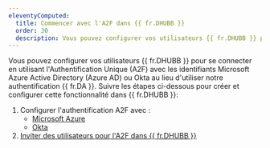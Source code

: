 ```yaml
---
eleventyComputed:
  title: Commencer avec l'A2F dans {{ fr.DHUBB }}
  order: 30
  description: Vous pouvez configurer vos utilisateurs {{ fr.DHUBB }} pour se connecter en utilisant l'Authentification Unique (A2F) avec les identifiants Microsoft Azure Active Directory (Azure AD) ou Okta au lieu d'utiliser notre authentification {{ fr.DA }}.
---
```

Vous pouvez configurer vos utilisateurs {{ fr.DHUBB }} pour se connecter en utilisant l'Authentification Unique (A2F) avec les identifiants Microsoft Azure Active Directory (Azure AD) ou Okta au lieu d'utiliser notre authentification {{ fr.DA }}. Suivre les étapes ci-dessous pour créer et configurer cette fonctionnalité dans {{ fr.DHUBB }}:  

1. Configurer l'authentification A2F avec :  
    * [Microsoft Azure](/hub/getting-started/get-started-sso-hub-business/configure-sso-authentication-microsoft-azure/)  
    * [Okta](/hub/getting-started/get-started-sso-hub-business/configure-sso-authentication-okta/)  
1. [Inviter des utilisateurs pour l'A2F dans {{ fr.DHUBB }}](/hub/getting-started/get-started-sso-hub-business/invite-users-SSO-hub-business/)